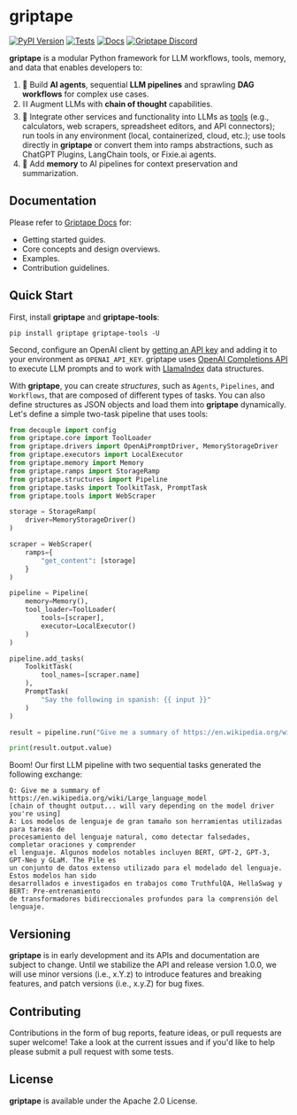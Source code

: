 # griptape

[![PyPI Version](https://img.shields.io/pypi/v/griptape.svg)](https://pypi.python.org/pypi/griptape)
[![Tests](https://github.com/griptape-ai/griptape/actions/workflows/tests.yml/badge.svg)](https://github.com/griptape-ai/griptape/actions/workflows/tests.yml)
[![Docs](https://readthedocs.org/projects/griptape/badge/)](https://griptape.readthedocs.io/)
[![Griptape Discord](https://dcbadge.vercel.app/api/server/gnWRz88eym?compact=true&style=flat)](https://discord.gg/gnWRz88eym)

**griptape** is a modular Python framework for LLM workflows, tools, memory, and data that enables developers to:

1. 🤖 Build **AI agents**, sequential **LLM pipelines** and sprawling **DAG workflows** for complex use cases.
2. ⛓️ Augment LLMs with **chain of thought** capabilities.
3. 🧰️ Integrate other services and functionality into LLMs as [tools](https://github.com/griptape-ai/griptape-tools) (e.g., calculators, web scrapers, spreadsheet editors, and API connectors); run tools in any environment (local, containerized, cloud, etc.); use tools directly in **griptape** or convert them into ramps abstractions, such as ChatGPT Plugins, LangChain tools, or Fixie.ai agents.
4. 💾 Add **memory** to AI pipelines for context preservation and summarization.

## Documentation

Please refer to [Griptape Docs](https://griptape.readthedocs.io) for:

- Getting started guides. 
- Core concepts and design overviews.
- Examples.
- Contribution guidelines.

## Quick Start

First, install **griptape** and **griptape-tools**:

```
pip install griptape griptape-tools -U
```

Second, configure an OpenAI client by [getting an API key](https://beta.openai.com/account/api-keys) and adding it to your environment as `OPENAI_API_KEY`. griptape uses [OpenAI Completions API](https://platform.openai.com/docs/guides/completion) to execute LLM prompts and to work with [LlamaIndex](https://gpt-index.readthedocs.io/en/latest/index.html) data structures.

With **griptape**, you can create *structures*, such as `Agents`, `Pipelines`, and `Workflows`, that are composed of different types of tasks. You can also define structures as JSON objects and load them into **griptape** dynamically. Let's define a simple two-task pipeline that uses tools:

```python
from decouple import config
from griptape.core import ToolLoader
from griptape.drivers import OpenAiPromptDriver, MemoryStorageDriver
from griptape.executors import LocalExecutor
from griptape.memory import Memory
from griptape.ramps import StorageRamp
from griptape.structures import Pipeline
from griptape.tasks import ToolkitTask, PromptTask
from griptape.tools import WebScraper

storage = StorageRamp(
    driver=MemoryStorageDriver()
)

scraper = WebScraper(
    ramps={
        "get_content": [storage]
    }
)

pipeline = Pipeline(
    memory=Memory(),
    tool_loader=ToolLoader(
        tools=[scraper],
        executor=LocalExecutor()
    )
)

pipeline.add_tasks(
    ToolkitTask(
        tool_names=[scraper.name]
    ),
    PromptTask(
        "Say the following in spanish: {{ input }}"
    )
)

result = pipeline.run("Give me a summary of https://en.wikipedia.org/wiki/Large_language_model")

print(result.output.value)


```

Boom! Our first LLM pipeline with two sequential tasks generated the following exchange:

```
Q: Give me a summary of https://en.wikipedia.org/wiki/Large_language_model
[chain of thought output... will vary depending on the model driver you're using]
A: Los modelos de lenguaje de gran tamaño son herramientas utilizadas para tareas de 
procesamiento del lenguaje natural, como detectar falsedades, completar oraciones y comprender 
el lenguaje. Algunos modelos notables incluyen BERT, GPT-2, GPT-3, GPT-Neo y GLaM. The Pile es 
un conjunto de datos extenso utilizado para el modelado del lenguaje. Estos modelos han sido 
desarrollados e investigados en trabajos como TruthfulQA, HellaSwag y BERT: Pre-entrenamiento 
de transformadores bidireccionales profundos para la comprensión del lenguaje.
```

## Versioning

**griptape** is in early development and its APIs and documentation are subject to change. Until we stabilize the API and release version 1.0.0, we will use minor versions (i.e., x.Y.z) to introduce features and breaking features, and patch versions (i.e., x.y.Z) for bug fixes.

## Contributing

Contributions in the form of bug reports, feature ideas, or pull requests are super welcome! Take a look at the current issues and if you'd like to help please submit a pull request with some tests.

## License

**griptape** is available under the Apache 2.0 License.
